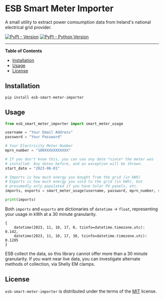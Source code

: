 # ESB Smart Meter Importer

A small utility to extract power comsumption data from Ireland's national electrical grid provider.

[![PyPI - Version](https://img.shields.io/pypi/v/esb-smart-meter-importer.svg)](https://pypi.org/project/esb-smart-meter-importer)
[![PyPI - Python Version](https://img.shields.io/pypi/pyversions/esb-smart-meter-importer.svg)](https://pypi.org/project/esb-smart-meter-importer)

-----

**Table of Contents**

- [Installation](#installation)
- [Usage](#usage)
- [License](#license)

## Installation

```console
pip install esb-smart-meter-importer
```

## Usage

```python
from esb_smart_meter_importer import smart_meter_usage

username = "Your Email Address"
password = "Your Password"

# Your Electricity Meter Number
mprn_number = "100XXXXXXXXXXX"

# If you don't know this, you can use any date *since* the meter was
# installed. Any dates before, and an exception will be thrown.
start_date = "2023-06-01"

# Imports is how much energy you bought from the grid (in kWh)
# Exports is how much energy you sold to the grid (in kWh), but
# presumedly only populated if you have Solar PV panels, etc.
imports, exports = smart_meter_usage(username, password, mprn_number, start_date)

print(imports)
```

Both `imports` and `exports` are dictionaries of `datetime` -> `float`, representing your usage in kWh at a 30 minute granularity.

```
{
    datetime(2023, 11, 10, 17, 0, tzinfo=datetime.timezone.utc): 0.142,
    datetime(2023, 11, 10, 17, 30, tzinfo=datetime.timezone.utc): 0.1285
}
```

ESB collect the data, so this library cannot offer more than a 30 minute granularity. If you want near live data, you can investigate alternate methods of collection, via Shelly EM clamps.


## License

`esb-smart-meter-importer` is distributed under the terms of the [MIT](https://spdx.org/licenses/MIT.html) license.
